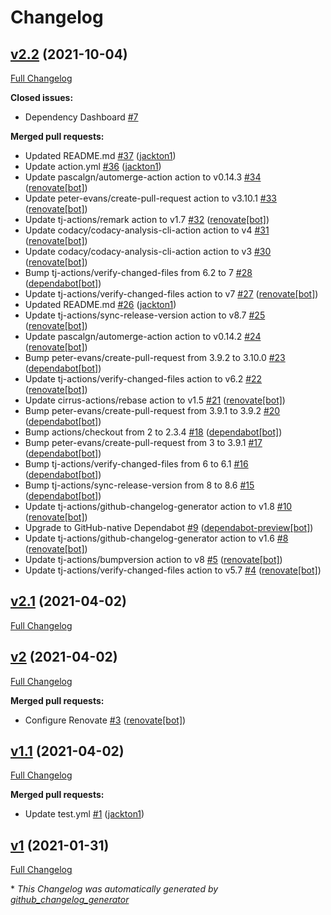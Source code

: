 # Changelog

## [v2.2](https://github.com/tj-actions/pg-dump/tree/v2.2) (2021-10-04)

[Full Changelog](https://github.com/tj-actions/pg-dump/compare/v2.1...v2.2)

**Closed issues:**

- Dependency Dashboard [\#7](https://github.com/tj-actions/pg-dump/issues/7)

**Merged pull requests:**

- Updated README.md [\#37](https://github.com/tj-actions/pg-dump/pull/37) ([jackton1](https://github.com/jackton1))
- Update action.yml [\#36](https://github.com/tj-actions/pg-dump/pull/36) ([jackton1](https://github.com/jackton1))
- Update pascalgn/automerge-action action to v0.14.3 [\#34](https://github.com/tj-actions/pg-dump/pull/34) ([renovate[bot]](https://github.com/apps/renovate))
- Update peter-evans/create-pull-request action to v3.10.1 [\#33](https://github.com/tj-actions/pg-dump/pull/33) ([renovate[bot]](https://github.com/apps/renovate))
- Update tj-actions/remark action to v1.7 [\#32](https://github.com/tj-actions/pg-dump/pull/32) ([renovate[bot]](https://github.com/apps/renovate))
- Update codacy/codacy-analysis-cli-action action to v4 [\#31](https://github.com/tj-actions/pg-dump/pull/31) ([renovate[bot]](https://github.com/apps/renovate))
- Update codacy/codacy-analysis-cli-action action to v3 [\#30](https://github.com/tj-actions/pg-dump/pull/30) ([renovate[bot]](https://github.com/apps/renovate))
- Bump tj-actions/verify-changed-files from 6.2 to 7 [\#28](https://github.com/tj-actions/pg-dump/pull/28) ([dependabot[bot]](https://github.com/apps/dependabot))
- Update tj-actions/verify-changed-files action to v7 [\#27](https://github.com/tj-actions/pg-dump/pull/27) ([renovate[bot]](https://github.com/apps/renovate))
- Updated README.md [\#26](https://github.com/tj-actions/pg-dump/pull/26) ([jackton1](https://github.com/jackton1))
- Update tj-actions/sync-release-version action to v8.7 [\#25](https://github.com/tj-actions/pg-dump/pull/25) ([renovate[bot]](https://github.com/apps/renovate))
- Update pascalgn/automerge-action action to v0.14.2 [\#24](https://github.com/tj-actions/pg-dump/pull/24) ([renovate[bot]](https://github.com/apps/renovate))
- Bump peter-evans/create-pull-request from 3.9.2 to 3.10.0 [\#23](https://github.com/tj-actions/pg-dump/pull/23) ([dependabot[bot]](https://github.com/apps/dependabot))
- Update tj-actions/verify-changed-files action to v6.2 [\#22](https://github.com/tj-actions/pg-dump/pull/22) ([renovate[bot]](https://github.com/apps/renovate))
- Update cirrus-actions/rebase action to v1.5 [\#21](https://github.com/tj-actions/pg-dump/pull/21) ([renovate[bot]](https://github.com/apps/renovate))
- Bump peter-evans/create-pull-request from 3.9.1 to 3.9.2 [\#20](https://github.com/tj-actions/pg-dump/pull/20) ([dependabot[bot]](https://github.com/apps/dependabot))
- Bump actions/checkout from 2 to 2.3.4 [\#18](https://github.com/tj-actions/pg-dump/pull/18) ([dependabot[bot]](https://github.com/apps/dependabot))
- Bump peter-evans/create-pull-request from 3 to 3.9.1 [\#17](https://github.com/tj-actions/pg-dump/pull/17) ([dependabot[bot]](https://github.com/apps/dependabot))
- Bump tj-actions/verify-changed-files from 6 to 6.1 [\#16](https://github.com/tj-actions/pg-dump/pull/16) ([dependabot[bot]](https://github.com/apps/dependabot))
- Bump tj-actions/sync-release-version from 8 to 8.6 [\#15](https://github.com/tj-actions/pg-dump/pull/15) ([dependabot[bot]](https://github.com/apps/dependabot))
- Update tj-actions/github-changelog-generator action to v1.8 [\#10](https://github.com/tj-actions/pg-dump/pull/10) ([renovate[bot]](https://github.com/apps/renovate))
- Upgrade to GitHub-native Dependabot [\#9](https://github.com/tj-actions/pg-dump/pull/9) ([dependabot-preview[bot]](https://github.com/apps/dependabot-preview))
- Update tj-actions/github-changelog-generator action to v1.6 [\#8](https://github.com/tj-actions/pg-dump/pull/8) ([renovate[bot]](https://github.com/apps/renovate))
- Update tj-actions/bumpversion action to v8 [\#5](https://github.com/tj-actions/pg-dump/pull/5) ([renovate[bot]](https://github.com/apps/renovate))
- Update tj-actions/verify-changed-files action to v5.7 [\#4](https://github.com/tj-actions/pg-dump/pull/4) ([renovate[bot]](https://github.com/apps/renovate))

## [v2.1](https://github.com/tj-actions/pg-dump/tree/v2.1) (2021-04-02)

[Full Changelog](https://github.com/tj-actions/pg-dump/compare/v2...v2.1)

## [v2](https://github.com/tj-actions/pg-dump/tree/v2) (2021-04-02)

[Full Changelog](https://github.com/tj-actions/pg-dump/compare/v1.1...v2)

**Merged pull requests:**

- Configure Renovate [\#3](https://github.com/tj-actions/pg-dump/pull/3) ([renovate[bot]](https://github.com/apps/renovate))

## [v1.1](https://github.com/tj-actions/pg-dump/tree/v1.1) (2021-04-02)

[Full Changelog](https://github.com/tj-actions/pg-dump/compare/v1...v1.1)

**Merged pull requests:**

- Update test.yml [\#1](https://github.com/tj-actions/pg-dump/pull/1) ([jackton1](https://github.com/jackton1))

## [v1](https://github.com/tj-actions/pg-dump/tree/v1) (2021-01-31)

[Full Changelog](https://github.com/tj-actions/pg-dump/compare/4ed55614ba17411bc54090e4d2f2ee5cfe833752...v1)



\* *This Changelog was automatically generated by [github_changelog_generator](https://github.com/github-changelog-generator/github-changelog-generator)*

